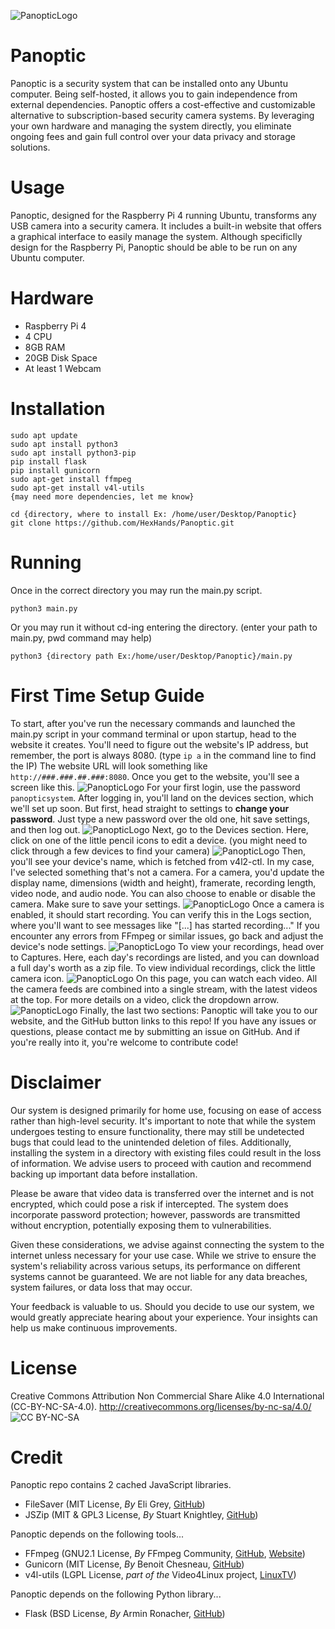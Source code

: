 ![PanopticLogo](https://hexhands.github.io/HexHandsASSET/IMAGE/Panoptic/PanopticLogo.png)
# Panoptic
Panoptic is a security system that can be installed onto any Ubuntu computer. Being self-hosted, it allows you to gain independence from external dependencies. Panoptic offers a cost-effective and customizable alternative to subscription-based security camera systems. By leveraging your own hardware and managing the system directly, you eliminate ongoing fees and gain full control over your data privacy and storage solutions.

# Usage
Panoptic, designed for the Raspberry Pi 4 running Ubuntu, transforms any USB camera into a security camera. It includes a built-in website that offers a graphical interface to easily manage the system. Although specificlly design for the Raspberry Pi, Panoptic should be able to be run on any Ubuntu computer.

# Hardware
 - Raspberry Pi 4
 - 4 CPU
 - 8GB RAM
 - 20GB Disk Space
 - At least 1 Webcam

# Installation
    sudo apt update
    sudo apt install python3
    sudo apt install python3-pip
    pip install flask
    pip install gunicorn
    sudo apt-get install ffmpeg
    sudo apt-get install v4l-utils
    {may need more dependencies, let me know}
    
    cd {directory, where to install Ex: /home/user/Desktop/Panoptic}
    git clone https://github.com/HexHands/Panoptic.git

# Running
Once in the correct directory you may run the main.py script.

    python3 main.py

Or you may run it without cd-ing entering the directory. (enter your path to main.py, pwd command may help)

    python3 {directory path Ex:/home/user/Desktop/Panoptic}/main.py

# First Time Setup Guide
To start, after you've run the necessary commands and launched the main.py script in your command terminal or upon startup, head to the website it creates. You'll need to figure out the website's IP address, but remember, the port is always 8080. (type `ip a` in the command line to find the IP) The website URL will look something like `http://###.###.##.###:8080`. Once you get to the website, you'll see a screen like this.
![PanopticLogo](https://hexhands.github.io/HexHandsASSET/IMAGE/Panoptic/LoginPage.png)
For your first login, use the password `panopticsystem`. After logging in, you'll land on the devices section, which we'll set up soon. But first, head straight to settings to **change your password**. Just type a new password over the old one, hit save settings, and then log out.
![PanopticLogo](https://hexhands.github.io/HexHandsASSET/IMAGE/Panoptic/SettingsPageTutorial.png)
Next, go to the Devices section. Here, click on one of the little pencil icons to edit a device. (you might need to click through a few devices to find your camera)
![PanopticLogo](https://hexhands.github.io/HexHandsASSET/IMAGE/Panoptic/DevicesPageTutorial.png)
Then, you'll see your device's name, which is fetched from v4l2-ctl. In my case, I've selected something that's not a camera. For a camera, you'd update the display name, dimensions (width and height), framerate, recording length, video node, and audio node. You can also choose to enable or disable the camera. Make sure to save your settings.
![PanopticLogo](https://hexhands.github.io/HexHandsASSET/IMAGE/Panoptic/DevicesSettingPageTutorial.png)
Once a camera is enabled, it should start recording. You can verify this in the Logs section, where you'll want to see messages like "[...] has started recording..." If you encounter any errors from FFmpeg or similar issues, go back and adjust the device's node settings.
![PanopticLogo](https://hexhands.github.io/HexHandsASSET/IMAGE/Panoptic/LogsPage.png)
To view your recordings, head over to Captures. Here, each day's recordings are listed, and you can download a full day's worth as a zip file. To view individual recordings, click the little camera icon.
![PanopticLogo](https://hexhands.github.io/HexHandsASSET/IMAGE/Panoptic/CapturesPageTutorial.png)
On this page, you can watch each video. All the camera feeds are combined into a single stream, with the latest videos at the top. For more details on a video, click the dropdown arrow.
![PanopticLogo](https://hexhands.github.io/HexHandsASSET/IMAGE/Panoptic/CapturesDayPageTutorial.png)
Finally, the last two sections: Panoptic will take you to our website, and the GitHub button links to this repo! If you have any issues or questions, please contact me by submitting an issue on GitHub. And if you're really into it, you're welcome to contribute code!

# Disclaimer
Our system is designed primarily for home use, focusing on ease of access rather than high-level security. It's important to note that while the system undergoes testing to ensure functionality, there may still be undetected bugs that could lead to the unintended deletion of files. Additionally, installing the system in a directory with existing files could result in the loss of information. We advise users to proceed with caution and recommend backing up important data before installation.

Please be aware that video data is transferred over the internet and is not encrypted, which could pose a risk if intercepted. The system does incorporate password protection; however, passwords are transmitted without encryption, potentially exposing them to vulnerabilities.

Given these considerations, we advise against connecting the system to the internet unless necessary for your use case. While we strive to ensure the system's reliability across various setups, its performance on different systems cannot be guaranteed. We are not liable for any data breaches, system failures, or data loss that may occur.

Your feedback is valuable to us. Should you decide to use our system, we would greatly appreciate hearing about your experience. Your insights can help us make continuous improvements.

# License
Creative Commons Attribution Non Commercial Share Alike 4.0 International (CC-BY-NC-SA-4.0).
http://creativecommons.org/licenses/by-nc-sa/4.0/
![CC BY-NC-SA](https://i.creativecommons.org/l/by-nc-sa/4.0/80x15.png)

# Credit
Panoptic repo contains 2 cached JavaScript libraries.
 - FileSaver (MIT License, *By* Eli Grey, [GitHub](https://github.com/eligrey/FileSaver.js/tree/master))
 - JSZip (MIT & GPL3 License, *By* Stuart Knightley, [GitHub](https://github.com/Stuk/jszip))

Panoptic depends on the following tools...
 - FFmpeg (GNU2.1 License, *By* FFmpeg Community, [GitHub](https://github.com/FFmpeg/FFmpeg), [Website](https://ffmpeg.org/))
 - Gunicorn (MIT License, *By* Benoit Chesneau, [GitHub](https://github.com/benoitc/gunicorn))
 - v4l-utils (LGPL License, *part of the* Video4Linux project, [LinuxTV](https://linuxtv.org))

Panoptic depends on the following Python library...
-   Flask (BSD License, *By* Armin Ronacher, [GitHub](https://github.com/pallets/flask))

